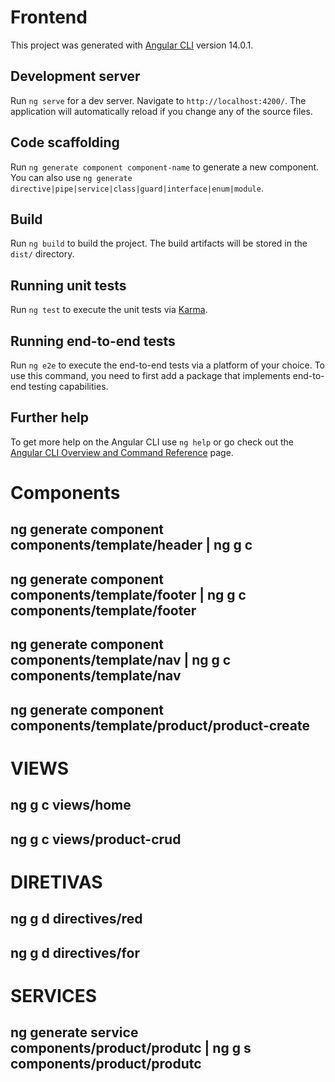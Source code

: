 # Frontend

This project was generated with [Angular CLI](https://github.com/angular/angular-cli) version 14.0.1.

## Development server

Run `ng serve` for a dev server. Navigate to `http://localhost:4200/`. The application will automatically reload if you change any of the source files.

## Code scaffolding

Run `ng generate component component-name` to generate a new component. You can also use `ng generate directive|pipe|service|class|guard|interface|enum|module`.

## Build

Run `ng build` to build the project. The build artifacts will be stored in the `dist/` directory.

## Running unit tests

Run `ng test` to execute the unit tests via [Karma](https://karma-runner.github.io).

## Running end-to-end tests

Run `ng e2e` to execute the end-to-end tests via a platform of your choice. To use this command, you need to first add a package that implements end-to-end testing capabilities.

## Further help

To get more help on the Angular CLI use `ng help` or go check out the [Angular CLI Overview and Command Reference](https://angular.io/cli) page.

# Components

## ng generate component components/template/header | ng g c
## ng generate component components/template/footer | ng g c components/template/footer
## ng generate component components/template/nav | ng g c components/template/nav
## ng generate component components/template/product/product-create


# VIEWS
## ng g c views/home
## ng g c views/product-crud

# DIRETIVAS
## ng g d directives/red
## ng g d directives/for

# SERVICES
## ng generate service components/product/produtc | ng g s components/product/produtc

